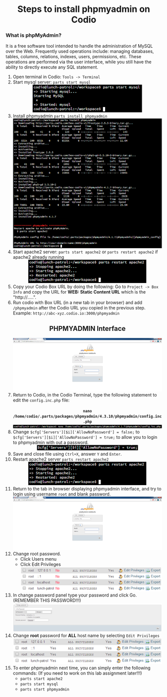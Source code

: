 <center><h1>Steps to install phpmyadmin on Codio</h1></center>

<h3>What is phpMyAdmin?</h3>

It is a free software tool intended to handle the administration of MySQL over the Web.  Frequently used operations include:  managing databases, tables, columns, relations, indexes, users, permissions, etc.  These operations are performed via the user interface, while you still have the ability to directly execute any SQL statement.

<ol>
<li>Open terminal in Codio:  <code>Tools -> Terminal</code> </li>
<li>Start mysql server:  <code>parts start mysql</code>

<center>
<img src=".guides/img/start_mysql.PNG" />
</center>
</li>

<li>Install phpmyadmin <code>parts install phpmyadmin</code>

<center>
<img src=".guides/img/install_phpmyadmin.PNG" />
</center>
</li>

<li>Start apache2 server:  <code>parts start apache2</code> or <code>parts restart apache2</code> if apache2 already running

<center>
<img src=".guides/img/restart_apache2.PNG" />
</center>
</li>

<li>Copy your Codio Box URL by doing the following:  Go to <code>Project -> Box Info</code> and copy the URL for <b>WEB:  Static Content URL</b> which is the "http://.....".

</li>
<li>Run codio with Box URL (in a new tab in your browser) and add <code>/phpmyadmin</code> after the Codio URL you copied in the previous step.  Example:  <code>http://abc-xyz.codio.io:3000/phpmyadmin</code>

<center> <h2>PHPMYADMIN Interface</h2>
<img src=".guides/img/test_phpmyadmin.PNG" />
</center>
</li>
<li>Return to Codio, in the Codio Terminal, type the following statement to edit the <code>config.inc.php</code> file: 
<center><br><b><code>nano /home/codio/.parts/packages/phpmyadmin/4.3.10/phpmyadmin/config.inc.php</code></b></center>

<center>
<img src=".guides/img/open_phpmyadmin_config.PNG" />
</center>
</li>

<li>Change <code>$cfg['Servers'][$i]['AllowNoPassword'] = false;</code> to <code>$cfg['Servers'][$i]['AllowNoPassword'] = true;</code>  to allow you to login to phpmyadmin with out a password.

<center>
<img src=".guides/img/edit_phpmyadmin_config.PNG" />
</center>
</li>

<li>Save and close file using <code>Ctrl+X</code>, answer <code>Y</code> and <code>Enter</code>.</li>

<li>Restart apache2 server <code>parts restart apache2</code>
<center>
<img src=".guides/img/restart_apache2.PNG" />
</center>
</li>
<li>Return to the tab in browser displaying phpmyadmin interface, and try to login using username <code>root</code> and blank password.
<center>
<img src=".guides/img/test_phpmyadmin.PNG" />
</center>
</li>

<li>Change root password.
<ul>
<li>Click Users menu</li>
<li>Click Edit Privileges
<center>
<img src=".guides/img/users_phpmyadmin.PNG" />
</center>
</li>
</ul>

<li>In change password panel type your password and click Go.  (REMEMBER THIS PASSWORD!!!)
<center>
<img src=".guides/img/change_password_phpmyadmin.PNG" />
</center>
</li>

<li>Change <b>root</b> password for <b>ALL</b> host name by selecting <code>Edit Privileges</code>
<center>
<img src=".guides/img/after_change_password.PNG" />
</center>
</li>

<li>To enter phpmyadmin next time, you can simply enter the following commands: (If you need to work on this lab assignment later!!!)
<ul>
<li><code>parts start apache2</code></li>
<li><code>parts start mysql</code></li>
<li><code>parts start phpmyadmin</code></li>
</ul>
</li>

</ol>